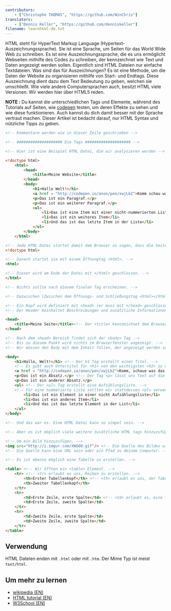 ```yaml
---
contributors:
    - ["Christophe THOMAS", "https://github.com/WinChris"]
translators:
    - ["Dennis Keller", "https://github.com/denniskeller"]
filename: learnhtml-de.txt
---
```


HTML steht für HyperText Markup Language (Hypertext-Auszeichnungssprache).
Sie ist eine Sprache, um Seiten für das World Wide Web zu schreiben.
Es ist eine Auszeichnungssprache, die es uns ermöglicht Webseiten mithilfe des Codes zu schreiben, der kennzeichnet  wie Text und Daten angezeigt werden sollen. Eigentlich sind HTML Dateien nur einfache Textdateien.
Was sind das für Auszeichnungen? Es ist eine Methode, um die Daten der Website zu organisieren mithilfe von Start- und Endtags.
Diese Auszeichnung dient dazu dem Text Bedeutung zu geben, welchen sie umschließt.
Wie viele andere Computersprachen auch, besitzt HTML viele Versionen. Wir werden hier über HTML5 reden.

**NOTE :**  Du kannst die unterschiedlichen Tags und Elemente, während des Tutorials auf Seiten, wie [codepen](http://codepen.io/pen/) testen, um deren Effekte zu sehen und wie diese funktionieren. Auch kannst du dich damit besser mit der Sprache vertraut machen.
Dieser Artikel ist bedacht darauf, nur HTML Syntax und nützliche Tipps zu geben.


```html
<!-- Kommentare werden wie in dieser Zeile geschrieben -->

<!-- #################### Die Tags #################### -->

<!-- Hier ist eine Beispiel HTML Datei, die wir analysieren werden -->

<!doctype html>
	<html>
		<head>
			<title>Meine Website</title>
		</head>
		<body>
			<h1>Hallo Welt!</h1>
			<a href = "http://codepen.io/anon/pen/xwjLbZ">Komm schau was das hier anzeigt</a>
			<p>Das ist ein Paragraf.</p>
			<p>Das ist ein weiterer Paragraf.</p>
			<ul>
				<li>Das ist eine Item mit einer nicht-nummerierten Liste (Aufzählungsliste)</li>
				<li>Das ist ein weiteres Item</li>
				<li>Und das ist das letzte Item in der Liste</li>
			</ul>
		</body>
	</html>

<!-- Jede HTML Datei startet damit dem Browser zu sagen, dass die Seite aus HTML besteht. -->
<!doctype html>

<!-- Danach startet sie mit einem Öffnungtag <html>. -->
<html>

<!-- Dieser wird am Ende der Datei mit </html> geschlossen. -->
</html>

<!-- Nichts sollte nach diesem finalen Tag erscheinen. -->

<!-- Dazwischen (Zwischen dem Öffnungs- und Schließungstag <html></html>) finden wir: -->

<!-- Ein Kopf wird definiert mit <head> (er muss mit </head> geschlossen werden). -->
<!-- Der Header beinhaltet Beschreibungen und zusätzliche Informationen, welche nicht dargestellt werden. Das sind Metadaten. -->

<head>
	<title>Meine Seite</title><!-- Der <title> kennzeichnet dem Browser den Titel im Browserfenster und im Tabnamen anzuzeigen. -->
</head>

<!-- Nach dem <head> Bereich findet sich der <body> Tag -->
<!-- Bis zu diesem Punkt wird nichts im Browserfenster angezeigt. -->
<!-- Wir müssen den Body mit dem Inhalt füllen, der angezeigt werden soll. -->

<body>
	<h1>Hallo, Welt!</h1> <!-- Der h1 Tag erstellt einen Titel. -->
	<!-- Es gibt auch Untertitel für <h1> von den wichtigsten <h2> zu den Unwichtigsten (h6). -->
	<a href = "http://codepen.io/anon/pen/xwjLbZ">Komm, schaue was das zeigt</a> <!-- Eine URL wird zum Hyperlink, wenn es das Attribut href="" hat -->
	<p>Das ist ein Absatz.</p> <!-- Der Tag <p> lässt uns Text auf die HTML Seite hinzufügen. -->
	<p>Das ist ein anderer Absatz.</p>
	<ul> <!-- Der <ul> Tag erstellt eine Aufzählungsliste. -->
	<!-- Für eine nummerierte Liste sollten wir stattdessen <ol> verwenden. Das erste Element bekommt 1., das zweite 2. usw. -->
		<li>Das ist ein Element in einer nicht Aufzählungsliste</li>
		<li>Das ist ein anderes Item</li>
		<li>Und das ist das letzte Element in der List</li>
	</ul>
</body>

<!-- Und das war es. Eine HTML Datei kann so simpel sein. -->

<!-- Aber es ist möglich viele weitere zusätzliche HTML tags hinzuzufügen. -->

<!-- Um ein Bild hinzuzufügen. -->
<img src="http://i.imgur.com/XWG0O.gif"/> <!-- Die Quelle des Bildes wird gezeigt durch das Attribut src="" -->
<!-- Die Quelle kann eine URL sein oder ein Pfad zu deinem Computer. -->

<!-- Es ist ebenso möglich eine Tabelle zu erstellen. -->

<table> <!-- Wir öffnen ein <table> Element. -->
	<tr> <!-- <tr> erlaubt es uns, Reihen zu erstellen. -->
		<th>Erster Tabellenkopf</th> <!-- <th> erlaubt es uns, der Tabelle einen Titel zu geben. -->
		<th>Zweiter Tabellenkopf</th>
	</tr>
	<tr>
		<td>Erste Zeile, erste Spalte</td> <!-- <td> erlaubt es, eine Tabellenzelle zu erstellen. -->
		<td>Erste Zeile, zweite Spalte</td>
	</tr>
	<tr>
		<td>Zweite Zeile, erste Spalte</td>
		<td>Zweite Zeile, zweite Spalte</td>
	</tr>
</table>
```

## Verwendung

HTML Dateien enden mit `.html` oder mit `.htm`. Der Mime Typ ist meist `text/html`.

## Um mehr zu lernen

* [wikipedia (EN)](https://en.wikipedia.org/wiki/HTML)
* [HTML tutorial (EN)](https://developer.mozilla.org/en-US/docs/Web/HTML)
* [W3School (EN)](http://www.w3schools.com/html/html_intro.asp)
